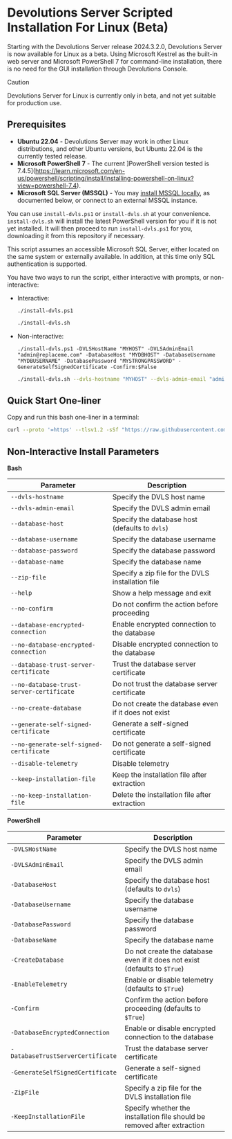 # Devolutions Server Scripted Installation For Linux (Beta)

Starting with the Devolutions Server release 2024.3.2.0, Devolutions Server is now available for Linux as a beta. Using Microsoft Kestrel as the built-in web server and Microsoft PowerShell 7 for command-line installation, there is no need for the GUI installation through Devolutions Console.

> [!CAUTION]
> Devolutions Server for Linux is currently only in beta, and not yet suitable for production use.

## Prerequisites
- **Ubuntu 22.04** - Devolutions Server may work in other Linux distributions, and other Ubuntu versions, but Ubuntu 22.04 is the currently tested release.
- **Microsoft PowerShell 7** - The current ]PowerShell version tested is 7.4.5](https://learn.microsoft.com/en-us/powershell/scripting/install/installing-powershell-on-linux?view=powershell-7.4).
- **Microsoft SQL Server (MSSQL)** - You may [install MSSQL locally](https://learn.microsoft.com/en-us/sql/linux/sql-server-linux-overview?view=sql-server-ver16), as documented below, or connect to an external MSSQL instance.

You can use `install-dvls.ps1` or `install-dvls.sh` at your convenience. `install-dvls.sh` will install the latest PowerShell version for you if it is not yet installed. It will then proceed to run `install-dvls.ps1` for you, downloading it from this repository if necessary.

This script assumes an accessible Microsoft SQL Server, either located on the same system or externally available. In addition, at this time only SQL authentication is supported.

You have two ways to run the script, either interactive with prompts, or non-interactive:

- Interactive:

  ```pwsh
  ./install-dvls.ps1
  ```

  ```bash
  ./install-dvls.sh
  ```

- Non-interactive:

  ```pwsh
  ./install-dvls.ps1 -DVLSHostName "MYHOST" -DVLSAdminEmail "admin@replaceme.com" -DatabaseHost "MYDBHOST" -DatabaseUsername "MYDBUSERNAME" -DatabasePassword "MYSTRONGPASSWORD" -GenerateSelfSignedCertificate -Confirm:$False
  ```

  ```bash
  ./install-dvls.sh --dvls-hostname "MYHOST" --dvls-admin-email "admin@replaceme.com" --database-host "MYDBHOST" --database-username "MYDBUSERNAME" --database-password "MYSTRONGPASSWORD" --generate-self-signed-certificate --no-confirm
  ```

## Quick Start One-liner

Copy and run this bash one-liner in a terminal:

```bash
curl --proto '=https' --tlsv1.2 -sSf "https://raw.githubusercontent.com/Devolutions/ScriptLibrary/refs/heads/main/DVLSForLinux/install-dvls.sh" | bash
```

## Non-Interactive Install Parameters

**Bash**

| Parameter                                | Description                                          |
| ---------------------------------------- | ---------------------------------------------------- |
| `--dvls-hostname`                        | Specify the DVLS host name                           |
| `--dvls-admin-email`                     | Specify the DVLS admin email                         |
| `--database-host`                        | Specify the database host (defaults to `dvls`)       |
| `--database-username`                    | Specify the database username                        |
| `--database-password`                    | Specify the database password                        |
| `--database-name`                        | Specify the database name                            |
| `--zip-file`                             | Specify a zip file for the DVLS installation file    |
| `--help`                                 | Show a help message and exit                         |
| `--no-confirm`                           | Do not confirm the action before proceeding          |
| `--database-encrypted-connection`        | Enable encrypted connection to the database          |
| `--no-database-encrypted-connection`     | Disable encrypted connection to the database         |
| `--database-trust-server-certificate`    | Trust the database server certificate                |
| `--no-database-trust-server-certificate` | Do not trust the database server certificate         |
| `--no-create-database`                   | Do not create the database even if it does not exist |
| `--generate-self-signed-certificate`     | Generate a self-signed certificate                   |
| `--no-generate-self-signed-certificate`  | Do not generate a self-signed certificate            |
| `--disable-telemetry`                    | Disable telemetry                                    |
| `--keep-installation-file`               | Keep the installation file after extraction          |
| `--no-keep-installation-file`            | Delete the installation file after extraction        |

**PowerShell**

| Parameter                         | Description                                                                |
| --------------------------------- | -------------------------------------------------------------------------- |
| `-DVLSHostName`                   | Specify the DVLS host name                                                 |
| `-DVLSAdminEmail`                 | Specify the DVLS admin email                                               |
| `-DatabaseHost`                   | Specify the database host (defaults to `dvls`)                             |
| `-DatabaseUsername`               | Specify the database username                                              |
| `-DatabasePassword`               | Specify the database password                                              |
| `-DatabaseName`                   | Specify the database name                                                  |
| `-CreateDatabase`                 | Do not create the database even if it does not exist (defaults to `$True`) |
| `-EnableTelemetry`                | Enable or disable telemetry (defaults to `$True`)                          |
| `-Confirm`                        | Confirm the action before proceeding (defaults to `$True`)                 |
| `-DatabaseEncryptedConnection`    | Enable or disable encrypted connection to the database                     |
| `-DatabaseTrustServerCertificate` | Trust the database server certificate                                      |
| `-GenerateSelfSignedCertificate`  | Generate a self-signed certificate                                         |
| `-ZipFile`                        | Specify a zip file for the DVLS installation file                          |
| `-KeepInstallationFile`           | Specify whether the installation file should be removed after extraction   |